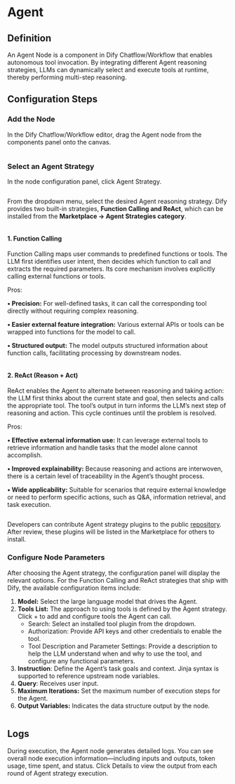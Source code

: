 # Agent

## Definition

An Agent Node is a component in Dify Chatflow/Workflow that enables autonomous tool invocation. By integrating different Agent reasoning strategies, LLMs can dynamically select and execute tools at runtime, thereby performing multi-step reasoning.

## Configuration Steps

### Add the Node

In the Dify Chatflow/Workflow editor, drag the Agent node from the components panel onto the canvas.

<figure><img src="https://assets-docs.dify.ai//img/en/node/0139565a9a7cba63e6430e60bd0f2cdb.webp" alt=""><figcaption></figcaption></figure>

### Select an Agent Strategy

In the node configuration panel, click Agent Strategy.

<figure><img src="https://assets-docs.dify.ai//img/en/node/620a2f4adb3c6144f05043537e26d361.webp" alt=""><figcaption></figcaption></figure>

From the dropdown menu, select the desired Agent reasoning strategy. Dify provides two built-in strategies, **Function Calling and ReAct**, which can be installed from the **Marketplace → Agent Strategies category**.

<figure><img src="https://assets-docs.dify.ai//img/en/node/3ef18a7d120e0fc0631cfc824d82b33c.webp" alt=""><figcaption></figcaption></figure>

#### 1. Function Calling

Function Calling maps user commands to predefined functions or tools. The LLM first identifies user intent, then decides which function to call and extracts the required parameters. Its core mechanism involves explicitly calling external functions or tools.

Pros:

**• Precision:** For well-defined tasks, it can call the corresponding tool directly without requiring complex reasoning.

**• Easier external feature integration:** Various external APIs or tools can be wrapped into functions for the model to call.

**• Structured output:** The model outputs structured information about function calls, facilitating processing by downstream nodes.

<figure><img src="https://assets-docs.dify.ai//img/en/node/d7b6f9d3e5c909b4207d4928ba023214.webp" alt=""><figcaption></figcaption></figure>

#### 2. ReAct (Reason + Act)

ReAct enables the Agent to alternate between reasoning and taking action: the LLM first thinks about the current state and goal, then selects and calls the appropriate tool. The tool’s output in turn informs the LLM’s next step of reasoning and action. This cycle continues until the problem is resolved.

Pros:

**• Effective external information use:** It can leverage external tools to retrieve information and handle tasks that the model alone cannot accomplish.

**• Improved explainability:** Because reasoning and actions are interwoven, there is a certain level of traceability in the Agent’s thought process.

**• Wide applicability:** Suitable for scenarios that require external knowledge or need to perform specific actions, such as Q\&A, information retrieval, and task execution.

<figure><img src="https://assets-docs.dify.ai//img/en/node/01fcdb769fcbb78f27b61ab4b735ed00.webp" alt=""><figcaption></figcaption></figure>

Developers can contribute Agent strategy plugins to the public [repository](https://github.com/langgenius/dify-plugins). After review, these plugins will be listed in the Marketplace for others to install.

### Configure Node Parameters

After choosing the Agent strategy, the configuration panel will display the relevant options. For the Function Calling and ReAct strategies that ship with Dify, the available configuration items include:

1. **Model:** Select the large language model that drives the Agent.
2. **Tools List:** The approach to using tools is defined by the Agent strategy. Click + to add and configure tools the Agent can call.
   * Search: Select an installed tool plugin from the dropdown.
   * Authorization: Provide API keys and other credentials to enable the tool.
   * Tool Description and Parameter Settings: Provide a description to help the LLM understand when and why to use the tool, and configure any functional parameters.
3. **Instruction**: Define the Agent’s task goals and context. Jinja syntax is supported to reference upstream node variables.
4. **Query**: Receives user input.
5. **Maximum Iterations:** Set the maximum number of execution steps for the Agent.
6. **Output Variables:** Indicates the data structure output by the node.

<figure><img src="https://assets-docs.dify.ai//img/en/node/128c934041c58154cbcfe9a2bfd14e68.webp" alt=""><figcaption></figcaption></figure>

## Logs

During execution, the Agent node generates detailed logs. You can see overall node execution information—including inputs and outputs, token usage, time spent, and status. Click Details to view the output from each round of Agent strategy execution.

<figure><img src="https://assets-docs.dify.ai//img/en/node/2eb2552848c9309f568caeb12087ee62.webp" alt=""><figcaption></figcaption></figure>
